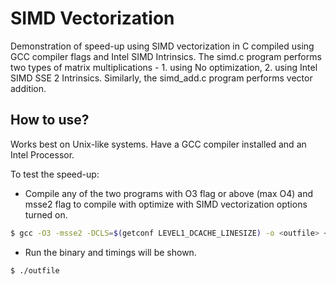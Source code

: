 # SIMD Vectorization
Demonstration of speed-up using SIMD vectorization in C compiled using GCC compiler flags and Intel SIMD Intrinsics. The simd.c program performs two types of matrix multiplications - 1. using No optimization, 2. using Intel SIMD SSE 2 Intrinsics. Similarly, the simd\_add.c program performs vector addition.

## How to use?
Works best on Unix-like systems. Have a GCC compiler installed and an Intel Processor.

To test the speed-up:
 * Compile any of the two programs with O3 flag or above (max O4) and msse2 flag to compile with optimize with SIMD vectorization options turned on.
```bash
$ gcc -O3 -msse2 -DCLS=$(getconf LEVEL1_DCACHE_LINESIZE) -o <outfile> <filname>.c
```
 * Run the binary and timings will be shown.
```bash
$ ./outfile
```
